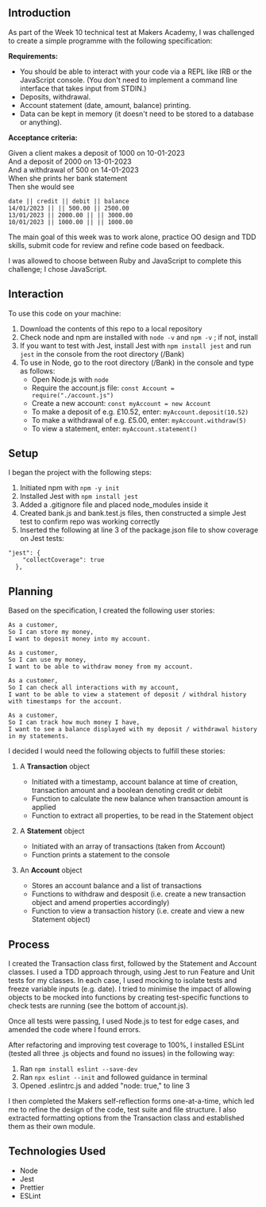 ## Introduction

As part of the Week 10 technical test at Makers Academy, I was challenged to create a simple programme with the following specification:

**Requirements:**

- You should be able to interact with your code via a REPL like IRB or the JavaScript console. (You don't need to implement a command line interface that takes input from STDIN.)
- Deposits, withdrawal.
- Account statement (date, amount, balance) printing.
- Data can be kept in memory (it doesn't need to be stored to a database or anything).

**Acceptance criteria:**

Given a client makes a deposit of 1000 on 10-01-2023\
And a deposit of 2000 on 13-01-2023\
And a withdrawal of 500 on 14-01-2023\
When she prints her bank statement\
Then she would see

```
date || credit || debit || balance
14/01/2023 || || 500.00 || 2500.00
13/01/2023 || 2000.00 || || 3000.00
10/01/2023 || 1000.00 || || 1000.00
```

The main goal of this week was to work alone, practice OO design and TDD skills, submit code for review and refine code based on feedback.

I was allowed to choose between Ruby and JavaScript to complete this challenge; I chose JavaScript.

## Interaction

To use this code on your machine:

1. Download the contents of this repo to a local repository
2. Check node and npm are installed with `node -v` and `npm -v` ; if not, install
3. If you want to test with Jest, install Jest with `npm install jest` and run `jest` in the console from the root directory (/Bank)
4. To use in Node, go to the root directory (/Bank) in the console and type as follows:
   - Open Node.js with `node`
   - Require the account.js file: `const Account = require("./account.js")`
   - Create a new account: `const myAccount = new Account`
   - To make a deposit of e.g. £10.52, enter: `myAccount.deposit(10.52)`
   - To make a withdrawal of e.g. £5.00, enter: `myAccount.withdraw(5)`
   - To view a statement, enter: `myAccount.statement()`

## Setup

I began the project with the following steps:

1. Initiated npm with `npm -y init`
2. Installed Jest with `npm install jest`
3. Added a .gitignore file and placed node_modules inside it
4. Created bank.js and bank.test.js files, then constructed a simple Jest test to confirm repo was working correctly
5. Inserted the following at line 3 of the package.json file to show coverage on Jest tests:

```
"jest": {
    "collectCoverage": true
  },
```

## Planning

Based on the specification, I created the following user stories:

```
As a customer,
So I can store my money,
I want to deposit money into my account.

As a customer,
So I can use my money,
I want to be able to withdraw money from my account.

As a customer,
So I can check all interactions with my account,
I want to be able to view a statement of deposit / withdral history with timestamps for the account.

As a customer,
So I can track how much money I have,
I want to see a balance displayed with my deposit / withdrawal history in my statements.
```

I decided I would need the following objects to fulfill these stories:

1. A **Transaction** object

   - Initiated with a timestamp, account balance at time of creation, transaction amount and a boolean denoting credit or debit
   - Function to calculate the new balance when transaction amount is applied
   - Function to extract all properties, to be read in the Statement object

2. A **Statement** object

   - Initiated with an array of transactions (taken from Account)
   - Function prints a statement to the console

3. An **Account** object

   - Stores an account balance and a list of transactions
   - Functions to withdraw and desposit (i.e. create a new transaction object and amend properties accordingly)
   - Function to view a transaction history (i.e. create and view a new Statement object)

## Process

I created the Transaction class first, followed by the Statement and Account classes. I used a TDD approach through, using Jest to run Feature and Unit tests for my classes. In each case, I used mocking to isolate tests and freeze variable inputs (e.g. date). I tried to minimise the impact of allowing objects to be mocked into functions by creating test-specific functions to check tests are running (see the bottom of account.js).

Once all tests were passing, I used Node.js to test for edge cases, and amended the code where I found errors.

After refactoring and improving test coverage to 100%, I installed ESLint (tested all three .js objects and found no issues) in the following way:

1. Ran `npm install eslint --save-dev`
2. Ran `npx eslint --init` and followed guidance in terminal
3. Opened .eslintrc.js and added "node: true," to line 3

I then completed the Makers self-reflection forms one-at-a-time, which led me to refine the design of the code, test suite and file structure. I also extracted formatting options from the Transaction class and established them as their own module.

## Technologies Used

- Node
- Jest
- Prettier
- ESLint
